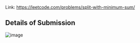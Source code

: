 Link: https://leetcode.com/problems/split-with-minimum-sum/
## Details of Submission
![image](https://github.com/mgalang229/LeetCode-Split-With-Minimum-Sum/assets/51401355/71d49f52-491b-4660-baa5-94acc99a0621)

